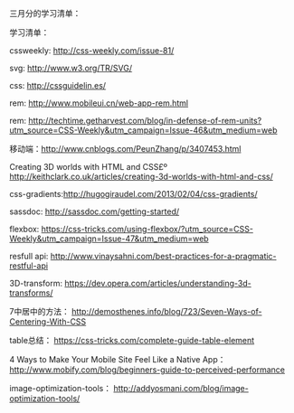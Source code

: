 三月分的学习清单：


学习清单： 

cssweekly: http://css-weekly.com/issue-81/

svg: http://www.w3.org/TR/SVG/

css: http://cssguidelin.es/

rem: http://www.mobileui.cn/web-app-rem.html

rem: http://techtime.getharvest.com/blog/in-defense-of-rem-units?utm_source=CSS-Weekly&utm_campaign=Issue-46&utm_medium=web

移动端：http://www.cnblogs.com/PeunZhang/p/3407453.html

Creating 3D worlds with HTML and CSS£º http://keithclark.co.uk/articles/creating-3d-worlds-with-html-and-css/

css-gradients:http://hugogiraudel.com/2013/02/04/css-gradients/

sassdoc: http://sassdoc.com/getting-started/

flexbox: https://css-tricks.com/using-flexbox/?utm_source=CSS-Weekly&utm_campaign=Issue-47&utm_medium=web

resfull api: http://www.vinaysahni.com/best-practices-for-a-pragmatic-restful-api

3D-transform: https://dev.opera.com/articles/understanding-3d-transforms/

7中居中的方法： http://demosthenes.info/blog/723/Seven-Ways-of-Centering-With-CSS

table总结： https://css-tricks.com/complete-guide-table-element

4 Ways to Make Your Mobile Site Feel Like a Native App： http://www.mobify.com/blog/beginners-guide-to-perceived-performance

image-optimization-tools： http://addyosmani.com/blog/image-optimization-tools/